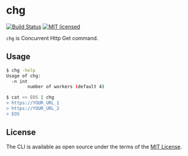 # chg

[![Build Status](https://travis-ci.org/thekuwayama/chg.svg?branch=master)](https://travis-ci.org/thekuwayama/chg)
[![MIT licensed](https://img.shields.io/badge/license-MIT-brightgreen.svg)](https://raw.githubusercontent.com/thekuwayama/chg/master/LICENSE.txt)

`chg` is Concurrent Http Get command.


## Usage

```bash
$ chg -help
Usage of chg:
  -n int
        number of workers (default 4)
```

```bash
$ cat << EOS | chg
> https://YOUR_URL_1
> https://YOUR_URL_2
> EOS
```


## License

The CLI is available as open source under the terms of the [MIT License](http://opensource.org/licenses/MIT).
